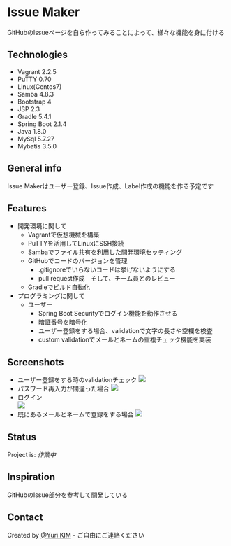 # Issue Maker
GitHubのIssueページを自ら作ってみることによって、様々な機能を身に付ける

## Technologies
* Vagrant 2.2.5
* PuTTY 0.70
* Linux(Centos7)
* Samba 4.8.3
* Bootstrap 4
* JSP 2.3
* Gradle 5.4.1
* Spring Boot 2.1.4
* Java 1.8.0
* MySql 5.7.27
* Mybatis 3.5.0

## General info
Issue Makerはユーザー登録、Issue作成、Label作成の機能を作る予定です

## Features
* 開発環境に関して
  * Vagrantで仮想機械を構築
  * PuTTYを活用してLinuxにSSH接続
  * Sambaでファイル共有を利用した開発環境セッティング
  * GitHubでコードのバージョンを管理
    * .gitignoreでいらないコードは挙げないようにする
    * pull request作成　そして、チーム員とのレビュー
  * Gradleでビルド自動化
* プログラミングに関して
  * ユーザー
    * Spring Boot Securityでログイン機能を動作させる
    * 暗証番号を暗号化
    * ユーザー登録をする場合、validationで文字の長さや空欄を検査
    * custom validationでメールとネームの重複チェック機能を実装
  
## Screenshots
* ユーザー登録をする時のvalidationチェック
  ![](https://github.com/crane93/YURI/blob/gif-test/gif/signUp_test1.gif)
* パスワード再入力が間違った場合
  ![](https://github.com/crane93/YURI/blob/gif-test/gif/signUp_test2.gif)
* ログイン  
  ![](https://github.com/crane93/YURI/blob/gif-test/gif/signUp_test3.gif)
* 既にあるメールとネームで登録をする場合
  ![](https://github.com/crane93/YURI/blob/gif-test/gif/signUp_test4.gif)

## Status
Project is: _作業中_

## Inspiration
GitHubのIssue部分を参考して開発している

## Contact
Created by [@Yuri KIM](https://github.com/crane93) - ご自由にご連絡ください
